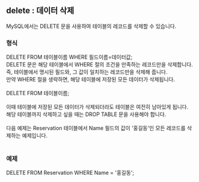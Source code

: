 ## delete : 데이터 삭제<br>
MySQL에서는 DELETE 문을 사용하여 테이블의 레코드를 삭제할 수 있습니다. <br>

### 형식 <br>
DELETE FROM 테이블이름 WHERE 필드이름=데이터값; <br>
DELETE 문은 해당 테이블에서 WHERE 절의 조건을 만족하는 레코드만을 삭제합니다. <br>
즉, 테이블에서 명시된 필드와, 그 값이 일치하는 레코드만을 삭제해 줍니다. <br>
만약 WHERE 절을 생략하면, 해당 테이블에 저장된 모든 데이터가 삭제됩니다. <br>
<br>
DELETE FROM 테이블이름; <br>
<br>
이때 테이블에 저장된 모든 데이터가 삭제되더라도 테이블은 여전히 남아있게 됩니다. <br>
해당 테이블까지 삭제하고 싶을 때는 DROP TABLE 문을 사용해야 합니다. <br>
<br>
다음 예제는 Reservation 테이블에서 Name 필드의 값이 '홍길동'인 모든 레코드를 삭제하는 예제입니다. <br>
<br>
### 예제
DELETE FROM Reservation WHERE Name = '홍길동';

